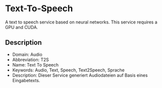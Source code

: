 # Text-To-Speech

A text to speech service based on neural networks. This service requires a GPU and CUDA.

## Description
- Domain: Audio
- Abbreviation: T2S
- Name: Text To Speech
- Keywords: Audio, Text, Speech, Text2Speech, Sprache
- Description: Dieser Service generiert Audiodateien auf Basis eines Eingabetexts.